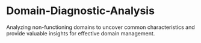 # Domain-Diagnostic-Analysis
Analyzing non-functioning domains to uncover common characteristics and provide valuable insights for effective domain management.
